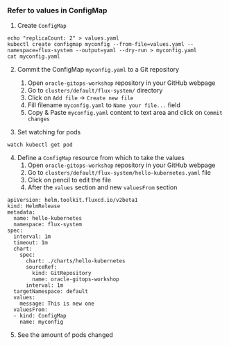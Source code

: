 ### Refer to values in ConfigMap

1. Create `ConfigMap`
```
echo "replicaCount: 2" > values.yaml
kubectl create configmap myconfig --from-file=values.yaml --namespace=flux-system --output=yaml --dry-run > myconfig.yaml
cat myconfig.yaml
```

2. Commit the ConfigMap `myconfig.yaml` to a Git repository
   1. Open `oracle-gitops-workshop` repository in your GitHub webpage
   2. Go to `clusters/default/flux-system/` directory
   3. Сlick on `Add file` -> `Create new file`
   4. Fill filename `myconfig.yaml` to `Name your file...` field
   4. Copy & Paste `myconfig.yaml` content to text area and click on `Commit changes`

3. Set watching for pods
```
watch kubectl get pod
```

4. Define a `ConfigMap` resource from which to take the values
   1. Open `oracle-gitops-workshop` repository in your GitHub webpage
   2. Go to `clusters/default/flux-system/hello-kubernetes.yaml` file
   3. Сlick on pencil to edit the file
   4. After the `values` section and new `valuesFrom` section
```
apiVersion: helm.toolkit.fluxcd.io/v2beta1
kind: HelmRelease
metadata:
  name: hello-kubernetes
  namespace: flux-system
spec:
  interval: 1m
  timeout: 1m
  chart:
    spec:
      chart: ./charts/hello-kubernetes
      sourceRef:
        kind: GitRepository
        name: oracle-gitops-workshop
      interval: 1m
  targetNamespace: default
  values:
    message: This is new one
  valuesFrom:
  - kind: ConfigMap
    name: myconfig
```

5. See the amount of pods changed